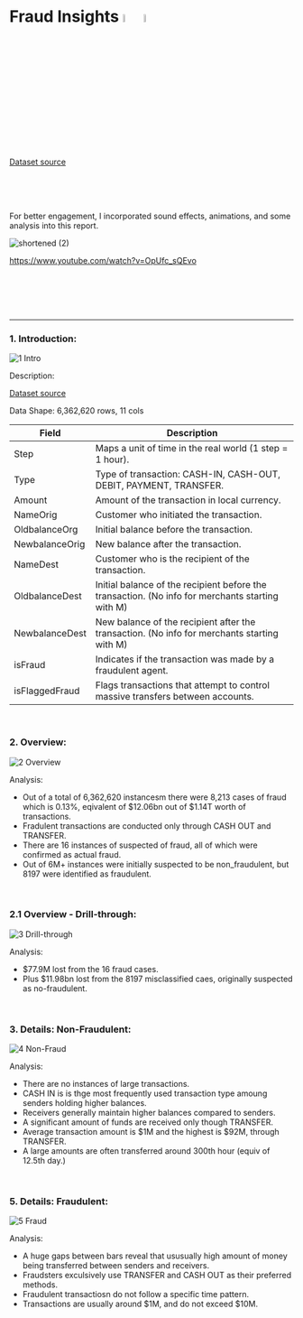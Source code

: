 # Fraud Insights  <img src="https://github.com/user-attachments/assets/d7bdc418-9e84-4b81-9200-76eed6fcd16d" alt="Description of Image" style="width: 6%; height: auto;"> <img src="https://github.com/user-attachments/assets/e222957a-3c8c-4e47-9d4c-ae4ea760a748" alt="Description of Image" style="width: 6%; height: auto;">
[Dataset source](https://www.kaggle.com/datasets/ealaxi/paysim1?resource=download)

<br>
<br>
<br>

For better engagement, I incorporated sound effects, animations, and some analysis into this report.  

![shortened (2)](https://github.com/user-attachments/assets/7df4f0dc-9e72-42a7-9388-8c13cf627a8f)

https://www.youtube.com/watch?v=OpUfc_sQEvo

<br>
<br>
<br>
<br>

---

### <strong>1. Introduction:</strong>
![1 Intro](https://github.com/user-attachments/assets/b9ab7a59-f7c6-42af-8967-22ccbaf1252c)

Description:

[Dataset source](https://www.kaggle.com/datasets/ealaxi/paysim1?resource=download)

Data Shape: 6,362,620 rows, 11 cols

| Field           | Description                                                                                      |
|-----------------|--------------------------------------------------------------------------------------------------|
| Step            | Maps a unit of time in the real world (1 step = 1 hour).                                           |
| Type            | Type of transaction: CASH-IN, CASH-OUT, DEBIT, PAYMENT, TRANSFER.                                  |
| Amount          | Amount of the transaction in local currency.                                                       |
| NameOrig        | Customer who initiated the transaction.                                                            |
| OldbalanceOrg   | Initial balance before the transaction.                                                            |
| NewbalanceOrig  | New balance after the transaction.                                                                 |
| NameDest        | Customer who is the recipient of the transaction.                                                  |
| OldbalanceDest  | Initial balance of the recipient before the transaction. (No info for merchants starting with M)   |
| NewbalanceDest  | New balance of the recipient after the transaction. (No info for merchants starting with M)        |
| isFraud         | Indicates if the transaction was made by a fraudulent agent.                                        |
| isFlaggedFraud  | Flags transactions that attempt to control massive transfers between accounts.                     |

<br>

### <strong>2. Overview:</strong>
![2 Overview](https://github.com/user-attachments/assets/5975d26b-aec2-4c34-81bb-3e7907ee9f89)

Analysis:
- Out of a total of 6,362,620 instancesm there were 8,213 cases of fraud which is 0.13%, eqivalent of $12.06bn out of $1.14T worth of transactions.
- Fradulent transactions are conducted only through CASH OUT and TRANSFER.
- There are 16 instances of suspected of fraud, all of which were confirmed as actual fraud.
- Out of 6M+ instances were initially suspected to be non_fraudulent, but 8197 were identified as fraudulent.
<br>

### <strong>2.1 Overview - Drill-through:</strong>
![3 Drill-through](https://github.com/user-attachments/assets/f76953cd-0dc9-4a59-b163-710b072ac32a)

Analysis:
- $77.9M lost from the 16 fraud cases.
- Plus $11.98bn lost from the 8197 misclassified caes, originally suspected as no-fraudulent.
<br>

### <strong>3. Details: Non-Fraudulent:</strong>
![4 Non-Fraud](https://github.com/user-attachments/assets/53d8b24e-f411-4989-8de3-ab0a47eda3f7)

Analysis:
- There are no instances of large transactions.
- CASH IN is is thge most frequently used transaction type amoung senders holding higher balances.
- Receivers generally maintain higher balances compared to senders.
- A significant amount of funds are received only though TRANSFER.
- Average transaction amount is $1M and the highest is $92M, through TRANSFER.
- A large amounts are often transferred around 300th hour (equiv of 12.5th day.)
<br>

### <strong>5. Details: Fraudulent:</strong> 
![5 Fraud](https://github.com/user-attachments/assets/b13de844-331a-4092-974f-a7486ee439a6)

Analysis:
- A huge gaps between bars reveal that ususually high amount of money being transferred between senders and receivers.
- Fraudsters exculsively use TRANSFER and CASH OUT as their preferred methods.
- Fraudulent transactiosn do not follow a specific time pattern.
- Transactions are usually around $1M, and do not exceed $10M.
<br>

